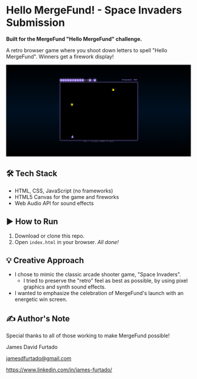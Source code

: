 # Hello MergeFund! - Space Invaders Submission

**Built for the MergeFund "Hello MergeFund" challenge.**

A retro browser game where you shoot down letters to spell "Hello MergeFund". Winners get a firework display!

![Demo](demo.gif)

## 🛠️ Tech Stack
- HTML, CSS, JavaScript (no frameworks)
- HTML5 Canvas for the game and fireworks
- Web Audio API for sound effects

## ▶️ How to Run
1. Download or clone this repo.
2. Open `index.html` in your browser. *All done!*

## 💡 Creative Approach
- I chose to mimic the classic arcade shooter game, "Space Invaders".
    - I tried to preserve the "retro" feel as best as possible, by using pixel graphics and synth sound effects.
- I wanted to emphasize the celebration of MergeFund's launch with an energetic win screen.

## ✍️ Author's Note
Special thanks to all of those working to make MergeFund possible!


James David Furtado

jamesdfurtado@gmail.com

https://www.linkedin.com/in/james-furtado/
